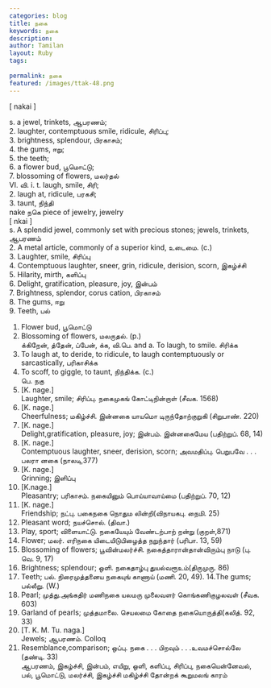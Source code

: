 ```yaml
---
categories: blog
title: நகை
keywords: நகை
description: 
author: Tamilan
layout: Ruby
tags: 
 
permalink: நகை
featured: /images/ttak-48.png
---
```

  
[ nakai ]  
  
s. a jewel, trinkets, ஆபரணம்;  
2. laughter, contemptuous smile, ridicule, சிரிப்பு;  
3. brightness, splendour, பிரகாசம்;  
4. the gums, ஈறு;  
5. the teeth;  
6. a flower bud, பூமொட்டு;  
7. blossoming of flowers, மலர்தல்  
VI. வி. i. t. laugh, smile, சிரி;  
2. laugh at, ridicule, பரகசி;  
3. taunt, நிந்தி  
nake நகெ piece of jewelry, jewelry  
[ nkai ]  
s. A splendid jewel, commonly set with precious stones; jewels, trinkets, ஆபரணம்  
2. A metal article, commonly of a superior kind, உடைமை. (c.)  
3. Laughter, smile, சிரிப்பு  
4. Contemptuous laughter, sneer, grin, ridicule, derision, scorn, இகழ்ச்சி  
5. Hilarity, mirth, களிப்பு  
6. Delight, gratification, pleasure, joy, இன்பம்  
7. Brightness, splendor, corus cation, பிரகாசம்  
8. The gums, ஈறு  
9. Teeth, பல்  
1. Flower bud, பூமொட்டு  
11. Blossoming of flowers, மலருதல். (p.)  
க்கிறேன், த்தேன், ப்பேன், க்க, வி.பெ. and a. To laugh, to smile. சிரிக்க  
2. To laugh at, to deride, to ridicule, to laugh contemptuously or sarcastically, பரிகாசிக்க  
3. To scoff, to giggle, to taunt, நிந்திக்க. (c.)  
பெ. நகு  
1. [K. nage.]  
Laughter, smile; சிரிப்பு. நகைமுகங் கோட்டிநின்றாள் (சீவக. 1568)  
2. [K. nage.]  
Cheerfulness; மகிழ்ச்சி. இன்னகை யாயமொ டிருந்தோற்குறுகி (சிறுபாண். 220)  
3. [K. nage.]  
Delight,gratification, pleasure, joy; இன்பம். இன்னகைமேய (பதிற்றுப். 68, 14)  
4. [K. nage.]  
Contemptuous laughter, sneer, derision, scorn; அவமதிப்பு. பெறுபவே . . . பலரா னகை (நாலடி,377)  
5. [K. nage.]  
Grinning; இளிப்பு  
6. [K.nage.]  
Pleasantry; பரிகாசம். நகையினும் பொய்யாவாய்மை (பதிற்றுப். 70, 12)  
7. [K. nage.]  
Friendship; நட்பு. பகைநகை நொதும லின்றி(விநாயகபு. நைமி. 25)  
8. Pleasant word; நயச்சொல். (திவா.)  
9. Play, sport; விளையாட்டு. நகையேயும் வேண்டற்பாற் றன்று (குறள்,871)  
10. Flower; மலர். எரிநகை யிடையிடுபிழைத்த நறுந்தார் (பரிபா. 13, 59)  
11. Blossoming of flowers; பூவின்மலர்ச்சி. நகைத்தாரான்தான்விரும்பு நாடு (பு. வெ. 9, 17)  
12. Brightness; splendour; ஒளி. நகைதாழ்பு துயல்வரூஉம்(திருமுரு. 86)  
13. Teeth; பல். நிரைமுத்தனைய நகையுங் காணாய் (மணி. 20, 49). 14.The gums; பல்லீறு. (W.)  
15. Pearl; முத்து.அங்கதிர் மணிநகை யலமரு முலைவளர் கொங்கணிகுழலவள் (சீவக. 603)  
16. Garland of pearls; முத்தமாலை. செயலமை கோதை நகையொருத்தி(கலித். 92, 33)  
17. [T. K. M. Tu. naga.]  
Jewels; ஆபரணம். Colloq  
18. Resemblance,comparison; ஒப்பு. நகை . . . பிறவும் . . .உவமச்சொல்லே (தண்டி. 33)  
ஆபரணம், இகழ்ச்சி, இன்பம், எயிறு, ஒளி, களிப்பு, சிரிப்பு, நகையென்னேவல், பல், பூமொட்டு, மலர்ச்சி, இகழ்ச்சி மகிழ்ச்சி தோன்றக் கூறுமலங் காரம்
